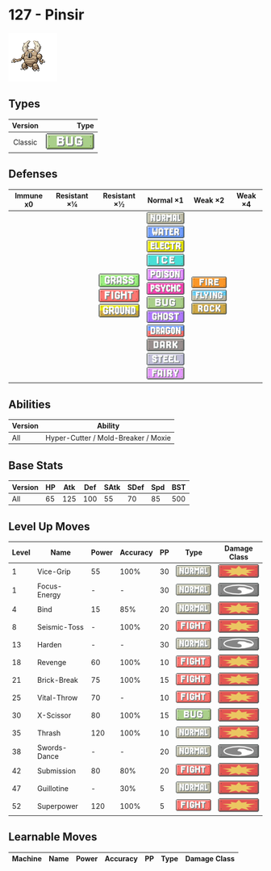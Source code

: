 # 127 - Pinsir

![pinsir](../img/pokemon/127.png)

## Types

| Version | Type                         |
| :-----: | ---------------------------: |
| Classic | ![bug](../img/types/bug.png) |

## Defenses

| Immune x0 | Resistant ×¼ | Resistant ×½                                                                                                       | Normal ×1                                                                                                                                                                                                                                                                                                                                                                                                                                                     | Weak ×2                                                                                                  | Weak ×4 |
| --------- | ------------ | ------------------------------------------------------------------------------------------------------------------ | ------------------------------------------------------------------------------------------------------------------------------------------------------------------------------------------------------------------------------------------------------------------------------------------------------------------------------------------------------------------------------------------------------------------------------------------------------------- | -------------------------------------------------------------------------------------------------------- | ------- |
|           |              | ![grass](../img/types/grass.png)<br/>![fighting](../img/types/fighting.png)<br/>![ground](../img/types/ground.png) | ![normal](../img/types/normal.png)<br/>![water](../img/types/water.png)<br/>![electric](../img/types/electric.png)<br/>![ice](../img/types/ice.png)<br/>![poison](../img/types/poison.png)<br/>![psychic](../img/types/psychic.png)<br/>![bug](../img/types/bug.png)<br/>![ghost](../img/types/ghost.png)<br/>![dragon](../img/types/dragon.png)<br/>![dark](../img/types/dark.png)<br/>![steel](../img/types/steel.png)<br/>![fairy](../img/types/fairy.png) | ![fire](../img/types/fire.png)<br/>![flying](../img/types/flying.png)<br/>![rock](../img/types/rock.png) |         |

## Abilities

| Version | Ability                             |
| ------- | ----------------------------------- |
| All     | Hyper-Cutter / Mold-Breaker / Moxie |

## Base Stats

| Version | HP | Atk | Def | SAtk | SDef | Spd | BST |
| ------- | -- | --- | --- | ---- | ---- | --- | --- |
| All     | 65 | 125 | 100 | 55   | 70   | 85  | 500 |

## Level Up Moves

| Level | Name         | Power | Accuracy | PP | Type                                   | Damage Class                           |
| ----- | ------------ | ----- | -------- | -- | -------------------------------------- | -------------------------------------- |
| 1     | Vice-Grip    | 55    | 100%     | 30 | ![normal](../img/types/normal.png)     | ![physical](../img/types/physical.png) |
| 1     | Focus-Energy | -     | -        | 30 | ![normal](../img/types/normal.png)     | ![status](../img/types/status.png)     |
| 4     | Bind         | 15    | 85%      | 20 | ![normal](../img/types/normal.png)     | ![physical](../img/types/physical.png) |
| 8     | Seismic-Toss | -     | 100%     | 20 | ![fighting](../img/types/fighting.png) | ![physical](../img/types/physical.png) |
| 13    | Harden       | -     | -        | 30 | ![normal](../img/types/normal.png)     | ![status](../img/types/status.png)     |
| 18    | Revenge      | 60    | 100%     | 10 | ![fighting](../img/types/fighting.png) | ![physical](../img/types/physical.png) |
| 21    | Brick-Break  | 75    | 100%     | 15 | ![fighting](../img/types/fighting.png) | ![physical](../img/types/physical.png) |
| 25    | Vital-Throw  | 70    | -        | 10 | ![fighting](../img/types/fighting.png) | ![physical](../img/types/physical.png) |
| 30    | X-Scissor    | 80    | 100%     | 15 | ![bug](../img/types/bug.png)           | ![physical](../img/types/physical.png) |
| 35    | Thrash       | 120   | 100%     | 10 | ![normal](../img/types/normal.png)     | ![physical](../img/types/physical.png) |
| 38    | Swords-Dance | -     | -        | 20 | ![normal](../img/types/normal.png)     | ![status](../img/types/status.png)     |
| 42    | Submission   | 80    | 80%      | 20 | ![fighting](../img/types/fighting.png) | ![physical](../img/types/physical.png) |
| 47    | Guillotine   | -     | 30%      | 5  | ![normal](../img/types/normal.png)     | ![physical](../img/types/physical.png) |
| 52    | Superpower   | 120   | 100%     | 5  | ![fighting](../img/types/fighting.png) | ![physical](../img/types/physical.png) |

## Learnable Moves

| Machine | Name | Power | Accuracy | PP | Type | Damage Class |
| ------- | ---- | ----- | -------- | -- | ---- | ------------ |
